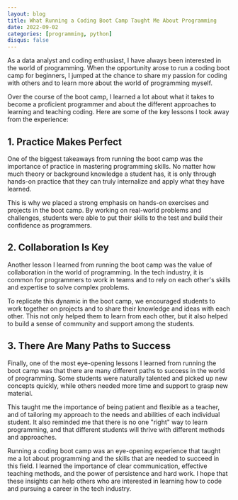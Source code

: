 ```yaml
---
layout: blog
title: What Running a Coding Boot Camp Taught Me About Programming
date: 2022-09-02
categories: [programming, python]
disqus: false
---
```


As a data analyst and coding enthusiast, I have always been interested in the world of programming. When the opportunity arose to run a coding boot camp for beginners, I jumped at the chance to share my passion for coding with others and to learn more about the world of programming myself.

Over the course of the boot camp, I learned a lot about what it takes to become a proficient programmer and about the different approaches to learning and teaching coding. Here are some of the key lessons I took away from the experience:

## 1. Practice Makes Perfect
One of the biggest takeaways from running the boot camp was the importance of practice in mastering programming skills. No matter how much theory or background knowledge a student has, it is only through hands-on practice that they can truly internalize and apply what they have learned.

This is why we placed a strong emphasis on hands-on exercises and projects in the boot camp. By working on real-world problems and challenges, students were able to put their skills to the test and build their confidence as programmers.

## 2. Collaboration Is Key
Another lesson I learned from running the boot camp was the value of collaboration in the world of programming. In the tech industry, it is common for programmers to work in teams and to rely on each other's skills and expertise to solve complex problems.

To replicate this dynamic in the boot camp, we encouraged students to work together on projects and to share their knowledge and ideas with each other. This not only helped them to learn from each other, but it also helped to build a sense of community and support among the students.

## 3. There Are Many Paths to Success
Finally, one of the most eye-opening lessons I learned from running the boot camp was that there are many different paths to success in the world of programming. Some students were naturally talented and picked up new concepts quickly, while others needed more time and support to grasp new material.

This taught me the importance of being patient and flexible as a teacher, and of tailoring my approach to the needs and abilities of each individual student. It also reminded me that there is no one "right" way to learn programming, and that different students will thrive with different methods and approaches.

Running a coding boot camp was an eye-opening experience that taught me a lot about programming and the skills that are needed to succeed in this field. I learned the importance of clear communication, effective teaching methods, and the power of persistence and hard work. I hope that these insights can help others who are interested in learning how to code and pursuing a career in the tech industry.

